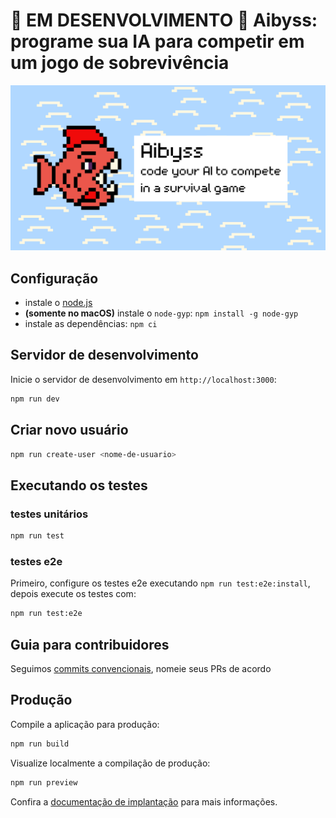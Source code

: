 # 🚧 EM DESENVOLVIMENTO 🚧 Aibyss: programe sua IA para competir em um jogo de sobrevivência

<div align="center">
  <img alt="Imagem social do Aibyss" src="https://raw.githubusercontent.com/move-fast-and-break-things/aibyss/refs/heads/main/public/og-image.png" width="600px" />
</div>

## Configuração

- instale o [node.js](https://nodejs.org/en)
- **(somente no macOS)** instale o `node-gyp`: `npm install -g node-gyp`
- instale as dependências: `npm ci`

## Servidor de desenvolvimento

Inicie o servidor de desenvolvimento em `http://localhost:3000`:

```bash
npm run dev
```

## Criar novo usuário

```bash
npm run create-user <nome-de-usuario>
```

## Executando os testes

### testes unitários

```bash
npm run test
```

### testes e2e

Primeiro, configure os testes e2e executando `npm run test:e2e:install`, depois execute os testes com:

```bash
npm run test:e2e
```

## Guia para contribuidores

Seguimos [commits convencionais](https://www.conventionalcommits.org/en/v1.0.0/), nomeie seus PRs de acordo

## Produção

Compile a aplicação para produção:

```bash
npm run build
```

Visualize localmente a compilação de produção:

```bash
npm run preview
```

Confira a [documentação de implantação](https://nuxt.com/docs/getting-started/deployment) para mais informações.
